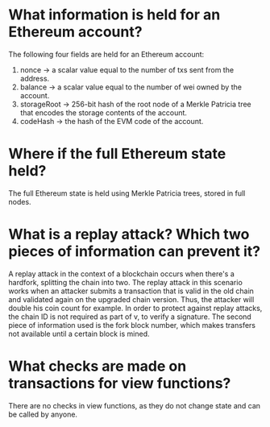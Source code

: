 # What information is held for an Ethereum account?

The following four fields are held for an Ethereum account:
1. nonce -> a scalar value equal to the number of txs sent from the address.
2. balance -> a scalar value equal to the number of wei owned by the account.
3. storageRoot -> 256-bit hash of the root node of a Merkle Patricia tree that encodes the storage contents of the account.
4. codeHash -> the hash of the EVM code of the account.

# Where if the full Ethereum state held?

The full Ethereum state is held using Merkle Patricia trees, stored in full nodes.

# What is a replay attack? Which two pieces of information can prevent it?

A replay attack in the context of a blockchain occurs when there's a hardfork, splitting the chain into two. The replay attack in this scenario
works when an attacker submits a transaction that is valid in the old chain and validated again on the upgraded chain version.
Thus, the attacker will double his coin count for example.
In order to protect against replay attacks, the chain ID is not required as part of v, to verify a signature.
The second piece of information used is the fork block number, which makes transfers not available until a certain block is mined.

# What checks are made on transactions for view functions?

There are no checks in view functions, as they do not change state and can be called by anyone.